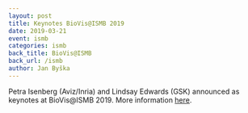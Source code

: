 ```yaml
---
layout: post
title: Keynotes BioVis@ISMB 2019
date: 2019-03-21
event: ismb
categories: ismb
back_title: BioVis@ISMB
back_url: /ismb
author: Jan Byška
---
```


Petra Isenberg (Aviz/Inria) and Lindsay Edwards (GSK) announced as keynotes at BioVis@ISMB 2019. More information [here](program_ismb).